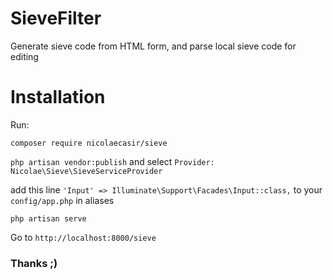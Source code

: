 # SieveFilter
Generate sieve code from HTML form, and parse local sieve code for editing

# Installation
Run:

`composer require nicolaecasir/sieve`

`php artisan vendor:publish` and select `Provider: Nicolae\Sieve\SieveServiceProvider`

add this line `'Input' => Illuminate\Support\Facades\Input::class,` to your `config/app.php` in aliases

`php artisan serve`

Go to `http://localhost:8000/sieve`

### Thanks ;)
